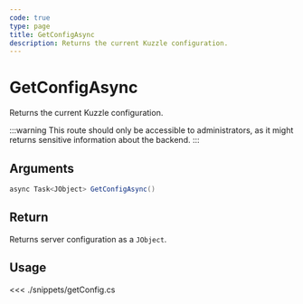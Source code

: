 ```yaml
---
code: true
type: page
title: GetConfigAsync
description: Returns the current Kuzzle configuration.
---
```


# GetConfigAsync

Returns the current Kuzzle configuration.

:::warning
This route should only be accessible to administrators, as it might returns sensitive information about the backend.
:::

## Arguments

```csharp
async Task<JObject> GetConfigAsync()
```

## Return

Returns server configuration as a `JObject`.

## Usage

<<< ./snippets/getConfig.cs
